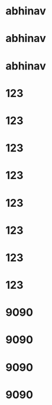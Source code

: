 # abhinav
# abhinav
# abhinav
# 123
# 123
# 123
# 123
# 123
# 123
# 123
# 123
# 9090
# 9090
# 9090
# 9090
